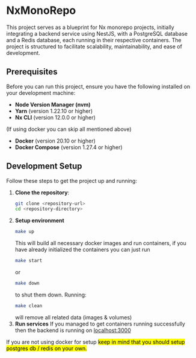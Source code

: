 # NxMonoRepo

This project serves as a blueprint for Nx monorepo projects, initially integrating a backend service using NestJS, with a PostgreSQL database and a Redis database, each running in their respective containers. The project is structured to facilitate scalability, maintainability, and ease of development.

## Prerequisites

Before you can run this project, ensure you have the following installed on your development machine:

- **Node Version Manager (nvm)**
- **Yarn** (version 1.22.10 or higher)
- **Nx CLI** (version 12.0.0 or higher)

(If using docker you can skip all mentioned above)

- **Docker** (version 20.10 or higher)
- **Docker Compose** (version 1.27.4 or higher)

## Development Setup

Follow these steps to get the project up and running:

1. **Clone the repository**:
   ```sh
   git clone <repository-url>
   cd <repository-directory>
   ```
2. **Setup environment**
   ```sh
   make up
   ```
   This will build all necessary docker images and run containers, if you have already initialized the containers you can just run
   ```sh
   make start
   ```
   or
   ```sh
   make down
   ```
   to shut them down. Running:
   ```sh
   make clean
   ```
   will remove all related data (images & volumes)
3. **Run services**
   If you managed to get containers running successfully then the backend is running on [localhost:3000](http:localhost:3000/api)

If you are not using docker for setup <mark>keep in mind that you should setup postgres db / redis on your own.<mark>
